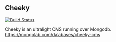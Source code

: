 Cheeky
-----------------

[![Build Status](https://travis-ci.org/carbonrobot/cheeky.svg?branch=master)](https://travis-ci.org/carbonrobot/cheeky)

Cheeky is an ultralight CMS running over Mongodb. https://mongolab.com/databases/cheeky-cms